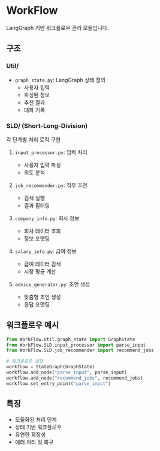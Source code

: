 # WorkFlow

LangGraph 기반 워크플로우 관리 모듈입니다.

## 구조
### Util/
- `graph_state.py`: LangGraph 상태 정의
  - 사용자 입력
  - 파싱된 정보
  - 추천 결과
  - 대화 기록
  
### SLD/ (Short-Long-Division)
각 단계별 처리 로직 구현
1. `input_processor.py`: 입력 처리
   - 사용자 입력 파싱
   - 의도 분석
   
2. `job_recommender.py`: 직무 추천
   - 검색 실행
   - 결과 필터링
   
3. `company_info.py`: 회사 정보
   - 회사 데이터 조회
   - 정보 포맷팅
   
4. `salary_info.py`: 급여 정보
   - 급여 데이터 검색
   - 시장 평균 계산
   
5. `advice_generator.py`: 조언 생성
   - 맞춤형 조언 생성
   - 응답 포맷팅

## 워크플로우 예시
```python
from WorkFlow.Util.graph_state import GraphState
from WorkFlow.SLD.input_processor import parse_input
from WorkFlow.SLD.job_recommender import recommend_jobs

# 워크플로우 설정
workflow = StateGraph(GraphState)
workflow.add_node("parse_input", parse_input)
workflow.add_node("recommend_jobs", recommend_jobs)
workflow.set_entry_point("parse_input")
```

## 특징
- 모듈화된 처리 단계
- 상태 기반 워크플로우
- 유연한 확장성
- 에러 처리 및 복구 